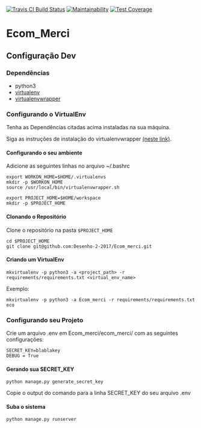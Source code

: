 [![Travis CI Build Status](https://travis-ci.org/Desenho-2-2017/Ecom_merci.svg?branch=master)](https://travis-ci.org/Desenho-2-2017/Ecom_merci)
[![Maintainability](https://api.codeclimate.com/v1/badges/e7017a44b920559d9940/maintainability)](https://codeclimate.com/github/Desenho-2-2017/Ecom_merci/maintainability)
[![Test Coverage](https://api.codeclimate.com/v1/badges/e7017a44b920559d9940/test_coverage)](https://codeclimate.com/github/Desenho-2-2017/Ecom_merci/test_coverage)
# Ecom_Merci

## Configuração Dev

### Dependências
* python3
* [virtualenv](https://virtualenv.pypa.io/en/stable/)
* [virtualenvwrapper](https://virtualenvwrapper.readthedocs.io/en/latest/)

### Configurando o VirtualEnv
Tenha as Dependências citadas acima instaladas na sua máquina.

Siga as instruções de instalação do virtualenvwrapper [(neste link)](https://virtualenvwrapper.readthedocs.io/en/latest/).

#### Configurando o seu ambiente
Adicione as seguintes linhas no arquivo ~/.bashrc
```
export WORKON_HOME=$HOME/.virtualenvs
mkdir -p $WORKON_HOME
source /usr/local/bin/virtualenvwrapper.sh

export PROJECT_HOME=$HOME/workspace
mkdir -p $PROJECT_HOME
```

#### Clonando o Repositório
Clone o repositório na pasta ```$PROJECT_HOME```

```
cd $PROJECT_HOME
git clone git@github.com:Desenho-2-2017/Ecom_merci.git
```

#### Criando um VirtualEnv
```
mkvirtualenv -p python3 -a <project_path> -r requirements/requirements.txt <virtual_env_name>
```

Exemplo:
```
mkvirtualenv -p python3 -a Ecom_merci -r requirements/requirements.txt eco
```

### Configurando seu Projeto
Crie um arquivo .env em Ecom_merci/ecom_merci/ com as seguintes configurações:

```
SECRET_KEY=blablakey
DEBUG = True
```

#### Gerando sua SECRET_KEY

```
python manage.py generate_secret_key
```
Copie o output do comando para a linha SECRET_KEY do seu arquivo .env

#### Suba o sistema
```
python manage.py runserver
```
